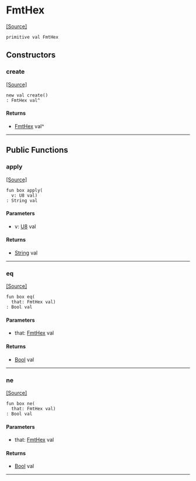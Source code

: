 # FmtHex
<span class="source-link">[[Source]](src/mqtt-utilities/formaters.md#L-0-11)</span>
```pony
primitive val FmtHex
```

## Constructors

### create
<span class="source-link">[[Source]](src/mqtt-utilities/formaters.md#L-0-11)</span>


```pony
new val create()
: FmtHex val^
```

#### Returns

* [FmtHex](mqtt-utilities-FmtHex.md) val^

---

## Public Functions

### apply
<span class="source-link">[[Source]](src/mqtt-utilities/formaters.md#L-0-11)</span>


```pony
fun box apply(
  v: U8 val)
: String val
```
#### Parameters

*   v: [U8](builtin-U8.md) val

#### Returns

* [String](builtin-String.md) val

---

### eq
<span class="source-link">[[Source]](src/mqtt-utilities/formaters.md#L-0-11)</span>


```pony
fun box eq(
  that: FmtHex val)
: Bool val
```
#### Parameters

*   that: [FmtHex](mqtt-utilities-FmtHex.md) val

#### Returns

* [Bool](builtin-Bool.md) val

---

### ne
<span class="source-link">[[Source]](src/mqtt-utilities/formaters.md#L-0-11)</span>


```pony
fun box ne(
  that: FmtHex val)
: Bool val
```
#### Parameters

*   that: [FmtHex](mqtt-utilities-FmtHex.md) val

#### Returns

* [Bool](builtin-Bool.md) val

---

